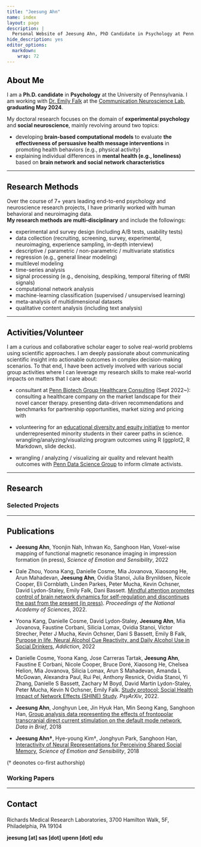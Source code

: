 ```yaml
---
title: "Jeesung Ahn"
name: index
layout: page
description: |
  Personal Website of Jeesung Ahn, PhD Candidate in Psychology at Penn.
hide_description: yes
editor_options: 
  markdown: 
    wrap: 72
---
```


<style type="text/css">
    .page-title {
        position: absolute;
        width: 1px;
        height: 1px;
        margin: -1px;
        border: 0;
        padding: 0;
        clip: rect(0 0 0 0);
        overflow: hidden;
    }
</style>
<h2 class="h1" style="color: rgb(0,0,0)" id="about"> About Me </h2>

I am a **Ph.D. candidate** in **Psychology** at the University of Pennsylvania. I am working with [Dr. Emily Falk](https://www.asc.upenn.edu/people/faculty/emily-falk-phd) at the [Communication Neuroscience Lab](https://www.asc.upenn.edu/research/centers/communication-neuroscience-lab), **graduating May 2024**.

My doctoral research focuses on the domain of **experimental psychology** and **social neuroscience**, mainly revolving around two topics: 

- developing **brain-based computational models** to evaluate **the effectiveness of persuasive health message interventions** in promoting health behaviors (e.g., physical activity) 
- explaining individual differences in **mental health (e.g., loneliness)** based on **brain network and social network characteristics**

---
<h2 class="h2" style="color: rgb(0,0,0)" id="methods summary"> Research Methods  </h2>

Over the course of 7+ years leading end-to-end psychology and neuroscience research projects, I have primarily worked with human behavioral and neuroimaging data. <br /> 
**My research methods are multi-disciplinary** and include the followings: 
- experimental and survey design (including A/B tests, usability tests)
- data collection (recruiting, screening, survey, experimental, neuroimaging, experience sampling, in-depth interview)
- descriptive / parametric / non-parametric / multivariate statistics
- regression (e.g., general linear modeling)
- multilevel modeling
- time-series analysis
- signal processing (e.g., denoising, despiking, temporal filtering of fMRI signals)
- computational network analysis
- machine-learning classification (supervised / unsupervised learning)
- meta-analysis of multidimensional datasets
- qualitative content analysis (including text analysis)

---
<h2 class="h2" style="color: rgb(0,0,0)" id="activities"> Activities/Volunteer  </h2>

I am a curious and collaborative scholar eager to solve real-world problems using scientific approaches. 
I am deeply passionate about communicating scientific insight into actionable outcomes in complex decision-making scenarios. To that end, I have been actively involved with various social group activities where I can leverage my research skills to make real-world impacts on matters that I care about: 

- consultant at [Penn Biotech Group Healthcare Consulting](https://pennbiotechgroup.org/) (Sept 2022~):<br /> 
consulting a healthcare company on the market landscape for their novel cancer therapy. 
presenting data-driven recommendations and benchmarks for
partnership opportunities, market sizing and pricing with 

- volunteering for an [educational diversity and equity initiative](https://web.sas.upenn.edu/dive/) to mentor underrepresented
minority students in their career paths in science. wrangling/analyzing/visualizing program outcomes using R (ggplot2, R
Markdown, slide decks). 

- wrangling / analyzing / visualizing air quality and relevant health outcomes with [Penn Data Science Group](https://penndsg.com/) to inform climate activists.

---
<h2 class="h1" style="color: rgb(0,0,0)" id="research"> Research </h2>
<h3 class="h2">Selected Projects</h3>


---

<h2 class="h1" style="color: rgb(0,0,0)" id="publications">

Publications

</h2>

-   **Jeesung Ahn**, Yoonjin Nah, Inhwan Ko, Sanghoon Han, Voxel-wise
    mapping of functional magnetic resonance imaging in impression
    formation (in press), *Science of Emotion and Sensibility*, 2022

-   Dale Zhou, Yoona Kang, Danielle Cosme, Mia Jovanova, Xiaosong He,
    Arun Mahadevan, **Jeesung Ahn**, Ovidia Stanoi, Julia Brynildsen,
    Nicole Cooper, Eli Cornblath, Linden Parkes, Peter Mucha, Kevin
    Ochsner, David Lydon-Staley, Emily Falk, Dani Bassett. [Mindful
    attention promotes control of brain network dynamics for
    self-regulation and discontinues the past from the present (in
    press)](https://psyarxiv.com/u83my/). *Proceedings of the National
    Academy of Sciences*, 2022.

-   Yoona Kang, Danielle Cosme, David Lydon‐Staley, **Jeesung Ahn**, Mia
    Jovanova, Faustine Corbani, Silicia Lomax, Ovidia Stanoi, Victor
    Strecher, Peter J Mucha, Kevin Ochsner, Dani S Bassett, Emily B
    Falk, [Purpose in life, Neural Alcohol Cue Reactivity, and Daily
    Alcohol Use in Social
    Drinkers](https://onlinelibrary.wiley.com/doi/pdf/10.1111/add.16012),
    *Addiction*, 2022

-   Danielle Cosme, Yoona Kang, Jose Carreras Tartak, **Jeesung Ahn**,
    Faustine E Corbani, Nicole Cooper, Bruce Doré, Xiaosong He, Chelsea
    Helion, Mia Jovanova, Silicia Lomax, Arun S Mahadevan, Amanda L
    McGowan, Alexandra Paul, Rui Pei, Anthony Resnick, Ovidia Stanoi, Yi
    Zhang, Danielle S Bassett, Zachary M Boyd, David Martin
    Lydon-Staley, Peter Mucha, Kevin N Ochsner, Emily Falk. [Study
    protocol: Social Health Impact of Network Effects (SHINE)
    Study](https://psyarxiv.com/cj2nx/). *PsyArXiv*, 2022.

-   **Jeesung Ahn**, Jonghyun Lee, Jin Hyuk Han, Min Seong Kang,
    Sanghoon Han, [Group analysis data representing the effects of
    frontopolar transcranial direct current stimulation on the default
    mode
    network](https://www.sciencedirect.com/science/article/pii/S2352340918310163),
    *Data in Brief*, 2018

-   **Jeesung Ahn†**, Hye-young Kim†, Jonghyun Park, Sanghoon Han,
    [Interactivity of Neural Representations for Perceiving Shared
    Social
    Memory](https://koreascience.kr/article/JAKO201836262560035.pdf),
    *Science of Emotion and Sensibility*, 2018

(† deonotes co-first authorship)

<h3 class="h2">

Working Papers

</h3>

------------------------------------------------------------------------

<h2 class="h1" style="color: rgb(0,0,0)" id="contact-me">

Contact

</h2>

Richards Medical Research Laboratories, 3700 Hamilton Walk, 5F,
Philadelphia, PA 19104

<p class="home-element">

<strong> jeesung [at] sas [dot] upenn [dot] edu</strong>

</p>

<style type="text/css">
  .body-social > ul {
    display: inline-block;
    list-style-type: none;
    margin-bottom: 0;
    overflow: hidden;
    padding: 0;
  }

  .body-social > ul > li {
    float: left;

    /* padding-left: 5px; */
    padding-right: 10px;

    /* display: inline-block; */
  }

  .body-social > ul > li > a {
    display: inline;
    text-align: center;
    font-size: 0.95rem;
    font-weight: 600;
    /*width: 3rem;*/
    /*height: 4rem;*/
    padding: 4px;

    /* line-height: 3rem; */

    text-decoration: none;
    border-width: 1px;
    border-style: solid;
    border-radius: 5px;
    transition: background-color 250ms, color 250ms, text-decoration-color 250ms, border-color 250ms;

    /* border-bottom: none; */
  }

  .body-social > ul > li > a:not(.btn):not(.no-hover) {
    border-color: var(--accent-color);
  }

  .body-social > ul > li > a:hover {
    color: white;
    background-color: var(--accent-color);
    border-radius: 5px;
    padding: 4px;
    transition: background-color 250ms, color 250ms, text-decoration-color 250ms, border-color 250ms;
  }

  .row {
    display: flex;
  }

  .column {
    flex: 50%;
  }

  img.proj-image {
    display: block;
    margin-right: auto;
    padding-right: 20px;
  }
</style>
